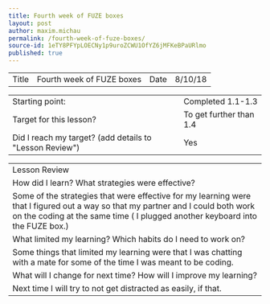 ```yaml
---
title: Fourth week of FUZE boxes
layout: post
author: maxim.michau
permalink: /fourth-week-of-fuze-boxes/
source-id: 1eTY8PFYpLOECNy1p9uroZCWU1OfYZ6jMFKeBPaURlmo
published: true
---
```

<table>
  <tr>
    <td>Title</td>
    <td>Fourth week of FUZE boxes</td>
    <td>Date</td>
    <td>8/10/18</td>
  </tr>
</table>


<table>
  <tr>
    <td>Starting point:</td>
    <td>Completed 1.1-1.3</td>
  </tr>
  <tr>
    <td>Target for this lesson?</td>
    <td>To get further than 1.4</td>
  </tr>
  <tr>
    <td>Did I reach my target? 
(add details to "Lesson Review")</td>
    <td> Yes </td>
  </tr>
</table>


<table>
  <tr>
    <td>Lesson Review</td>
  </tr>
  <tr>
    <td>How did I learn? What strategies were effective? </td>
  </tr>
  <tr>
    <td>Some of the strategies that were effective for my learning were that I figured out a way so that my partner and I could both work on the coding at the same time ( I plugged another keyboard into the FUZE box.)</td>
  </tr>
  <tr>
    <td>What limited my learning? Which habits do I need to work on? </td>
  </tr>
  <tr>
    <td>Some things that limited my learning were that I was chatting with a mate for some of the time I was meant to be coding.</td>
  </tr>
  <tr>
    <td>What will I change for next time? How will I improve my learning?</td>
  </tr>
  <tr>
    <td>Next time I will try to not get distracted as easily, if that.</td>
  </tr>
</table>


